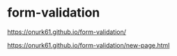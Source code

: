 # form-validation

https://onurk61.github.io/form-validation/


https://onurk61.github.io/form-validation/new-page.html
